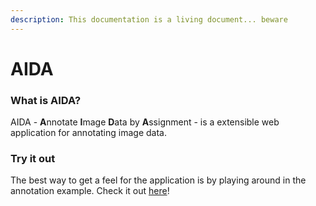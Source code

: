 ```yaml
---
description: This documentation is a living document... beware
---
```


# AIDA

### What is AIDA?

AIDA - **A**nnotate **I**mage **D**ata by **A**ssignment - is a extensible web application for annotating image data.

### Try it out

The best way to get a feel for the application is by playing around in the annotation example. Check it out [here](https://alanaberdeen.github.io/AIDA/#/editor/example)! 

### 


